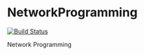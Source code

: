 # NetworkProgramming
[![Build Status](https://travis-ci.org/KimBoWoon/NetworkProgramming.svg?branch=master)](https://travis-ci.org/KimBoWoon/NetworkProgramming)

Network Programming
